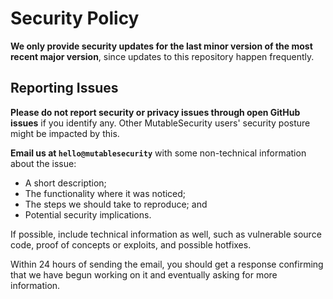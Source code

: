 # Security Policy

**We only provide security updates for the last minor version of the most recent major version**, since updates to this repository happen frequently.

## Reporting Issues

**Please do not report security or privacy issues through open GitHub issues** if you identify any. Other MutableSecurity users' security posture might be impacted by this.

**Email us at `hello@mutablesecurity`** with some non-technical information about the issue:
- A short description;
- The functionality where it was noticed;
- The steps we should take to reproduce; and
- Potential security implications.

If possible, include technical information as well, such as vulnerable source code, proof of concepts or exploits, and possible hotfixes.

Within 24 hours of sending the email, you should get a response confirming that we have begun working on it and eventually asking for more information.
